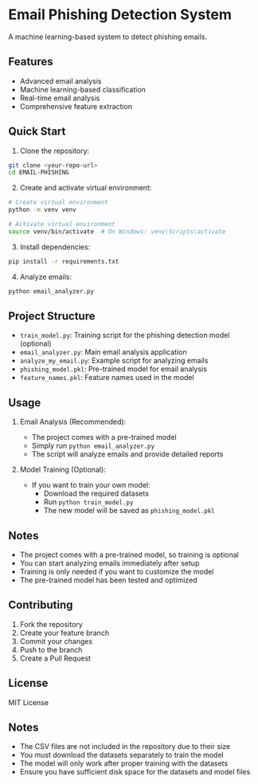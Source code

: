 # Email Phishing Detection System

A machine learning-based system to detect phishing emails.

## Features

- Advanced email analysis
- Machine learning-based classification
- Real-time email analysis
- Comprehensive feature extraction

## Quick Start

1. Clone the repository:
```bash
git clone <your-repo-url>
cd EMAIL-PHISHING
```

2. Create and activate virtual environment:
```bash
# Create virtual environment
python -m venv venv

# Activate virtual environment
source venv/bin/activate  # On Windows: venv\Scripts\activate
```

3. Install dependencies:
```bash
pip install -r requirements.txt
```

4. Analyze emails:
```bash
python email_analyzer.py
```

## Project Structure

- `train_model.py`: Training script for the phishing detection model (optional)
- `email_analyzer.py`: Main email analysis application
- `analyze_my_email.py`: Example script for analyzing emails
- `phishing_model.pkl`: Pre-trained model for email analysis
- `feature_names.pkl`: Feature names used in the model

## Usage

1. Email Analysis (Recommended):
   - The project comes with a pre-trained model
   - Simply run `python email_analyzer.py`
   - The script will analyze emails and provide detailed reports

2. Model Training (Optional):
   - If you want to train your own model:
     - Download the required datasets
     - Run `python train_model.py`
     - The new model will be saved as `phishing_model.pkl`

## Notes

- The project comes with a pre-trained model, so training is optional
- You can start analyzing emails immediately after setup
- Training is only needed if you want to customize the model
- The pre-trained model has been tested and optimized

## Contributing

1. Fork the repository
2. Create your feature branch
3. Commit your changes
4. Push to the branch
5. Create a Pull Request

## License

MIT License

## Notes

- The CSV files are not included in the repository due to their size
- You must download the datasets separately to train the model
- The model will only work after proper training with the datasets
- Ensure you have sufficient disk space for the datasets and model files

